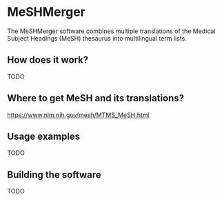 # MeSHMerger

The MeSHMerger software combines multiple translations of the Medical Subject Headings (MeSH) thesaurus into multilingual term lists.

## How does it work?
TODO

## Where to get MeSH and its translations?
https://www.nlm.nih.gov/mesh/MTMS_MeSH.html

## Usage examples
TODO

## Building the software
TODO